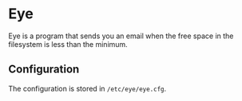 # Eye

Eye is a program that sends you an email when the free
space in the filesystem is less than the minimum.

## Configuration

The configuration is stored in ```/etc/eye/eye.cfg```.
